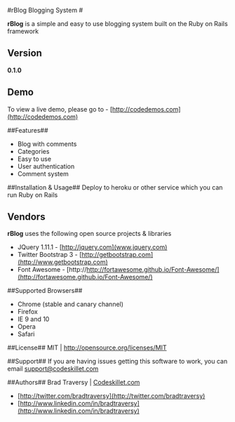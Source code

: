 #rBlog Blogging System #

**rBlog** is a simple and easy to use blogging system built on the Ruby on Rails framework


## Version ##
**0.1.0**

## Demo ##
To view a live demo, please go to - [http://codedemos.com](http://codedemos.com)

##Features##

* Blog with comments
* Categories
* Easy to use
* User authentication
* Comment system

##Installation & Usage##
Deploy to heroku or other service which you can run Ruby on Rails

## Vendors ##
**rBlog** uses the following open source projects & libraries

* JQuery 1.11.1 - [http://jquery.com](www.jquery.com)
* Twitter Bootstrap 3 - [http://getbootstrap.com](http://www.getbootstrap.com)
* Font Awesome - [http://http://fortawesome.github.io/Font-Awesome/](http://fortawesome.github.io/Font-Awesome/)

##Supported Browsers##
* Chrome (stable and canary channel)
* Firefox
* IE 9 and 10
* Opera
* Safari

##License##
MIT | http://opensource.org/licenses/MIT

##Support##
If you are having issues getting this software to work, you can email support@codeskillet.com

##Authors##
Brad Traversy | [Codeskillet.com](http://www.codeskillet.com)

* [http://twitter.com/bradtraversy](http://twitter.com/bradtraversy)
* [http://www.linkedin.com/in/bradtraversy](http://www.linkedin.com/in/bradtraversy)